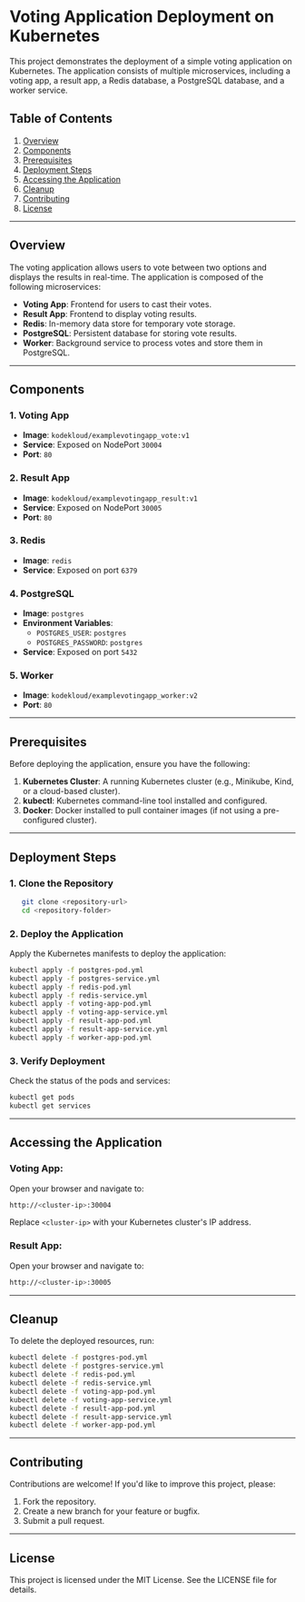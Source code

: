 # Voting Application Deployment on Kubernetes

This project demonstrates the deployment of a simple voting application on Kubernetes. The application consists of multiple microservices, including a voting app, a result app, a Redis database, a PostgreSQL database, and a worker service.

## Table of Contents
1. [Overview](#overview)
2. [Components](#components)
3. [Prerequisites](#prerequisites)
4. [Deployment Steps](#deployment-steps)
5. [Accessing the Application](#accessing-the-application)
6. [Cleanup](#cleanup)
7. [Contributing](#contributing)
8. [License](#license)

---

## Overview

The voting application allows users to vote between two options and displays the results in real-time. The application is composed of the following microservices:
- **Voting App**: Frontend for users to cast their votes.
- **Result App**: Frontend to display voting results.
- **Redis**: In-memory data store for temporary vote storage.
- **PostgreSQL**: Persistent database for storing vote results.
- **Worker**: Background service to process votes and store them in PostgreSQL.

---

## Components

### 1. **Voting App**
- **Image**: `kodekloud/examplevotingapp_vote:v1`
- **Service**: Exposed on NodePort `30004`
- **Port**: `80`

### 2. **Result App**
- **Image**: `kodekloud/examplevotingapp_result:v1`
- **Service**: Exposed on NodePort `30005`
- **Port**: `80`

### 3. **Redis**
- **Image**: `redis`
- **Service**: Exposed on port `6379`

### 4. **PostgreSQL**
- **Image**: `postgres`
- **Environment Variables**:
  - `POSTGRES_USER`: `postgres`
  - `POSTGRES_PASSWORD`: `postgres`
- **Service**: Exposed on port `5432`

### 5. **Worker**
- **Image**: `kodekloud/examplevotingapp_worker:v2`
- **Port**: `80`

---

## Prerequisites

Before deploying the application, ensure you have the following:
1. **Kubernetes Cluster**: A running Kubernetes cluster (e.g., Minikube, Kind, or a cloud-based cluster).
2. **kubectl**: Kubernetes command-line tool installed and configured.
3. **Docker**: Docker installed to pull container images (if not using a pre-configured cluster).

---

## Deployment Steps

### 1. **Clone the Repository**
```bash
   git clone <repository-url>
   cd <repository-folder>
```

### 2. **Deploy the Application**
Apply the Kubernetes manifests to deploy the application:
```bash
kubectl apply -f postgres-pod.yml
kubectl apply -f postgres-service.yml
kubectl apply -f redis-pod.yml
kubectl apply -f redis-service.yml
kubectl apply -f voting-app-pod.yml
kubectl apply -f voting-app-service.yml
kubectl apply -f result-app-pod.yml
kubectl apply -f result-app-service.yml
kubectl apply -f worker-app-pod.yml
```

### 3. **Verify Deployment**
Check the status of the pods and services:
```bash
kubectl get pods
kubectl get services
```

---

## Accessing the Application

### **Voting App:**
Open your browser and navigate to:
```bash
http://<cluster-ip>:30004
```
Replace `<cluster-ip>` with your Kubernetes cluster's IP address.

### **Result App:**
Open your browser and navigate to:
```bash
http://<cluster-ip>:30005
```

---

## Cleanup
To delete the deployed resources, run:
```bash
kubectl delete -f postgres-pod.yml
kubectl delete -f postgres-service.yml
kubectl delete -f redis-pod.yml
kubectl delete -f redis-service.yml
kubectl delete -f voting-app-pod.yml
kubectl delete -f voting-app-service.yml
kubectl delete -f result-app-pod.yml
kubectl delete -f result-app-service.yml
kubectl delete -f worker-app-pod.yml
```

---

## Contributing

Contributions are welcome! If you'd like to improve this project, please:
1. Fork the repository.
2. Create a new branch for your feature or bugfix.
3. Submit a pull request.

---

## License

This project is licensed under the MIT License. See the LICENSE file for details.

